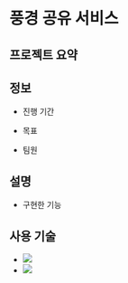 # 풍경 공유 서비스

## 프로젝트 요약


## 정보
* 진행 기간

* 목표

* 팀원

## 설명
* 구현한 기능


## 사용 기술
- <img src="https://img.shields.io/badge/React-61DAFB?style=flat-square&logo=React&logoColor=black">
- <img src="https://img.shields.io/badge/Spring-6DB33F?style=flat-square&logo=Spring&logoColor=white">



